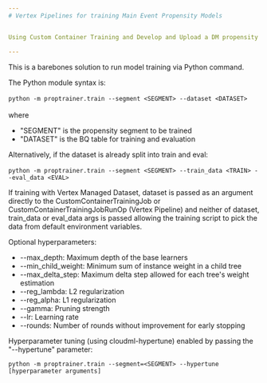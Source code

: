 ```yaml
---
# Vertex Pipelines for training Main Event Propensity Models


Using Custom Container Training and Develop and Upload a DM propensity model via Vertex Pipelines.

---
```


This is a barebones solution to run model training via Python command.

The Python module syntax is:\
\
`python -m proptrainer.train --segment <SEGMENT> --dataset <DATASET>`\
\
where
- "SEGMENT" is the propensity segment to be trained
- "DATASET" is the BQ table for training and evaluation

Alternatively, if the dataset is already split into train and eval:\
\
`python -m proptrainer.train --segment <SEGMENT> --train_data <TRAIN> --eval_data <EVAL>`


If training with Vertex Managed Dataset, dataset is passed as an argument directly to the 
CustomContainerTrainingJob or CustomContainerTrainingJobRunOp (Vertex Pipeline) and neither of
dataset, train_data or eval_data args is passed allowing the training script to pick the data
from default environment variables.

Optional hyperparameters:
- --max_depth: Maximum depth of the base learners
- --min_child_weight: Minimum sum of instance weight in a child tree
- --max_delta_step: Maximum delta step allowed for each tree's weight estimation
- --reg_lambda: L2 regularization
- --reg_alpha: L1 regularization
- --gamma: Pruning strength
- --lr: Learning rate
- --rounds: Number of rounds without improvement for early stopping

Hyperparameter tuning (using cloudml-hypertune) enabled by passing the "--hypertune" parameter:

`python -m proptrainer.train --segment=<SEGMENT> --hypertune [hyperparameter arguments]`